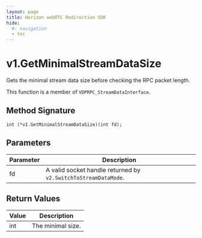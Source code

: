 ```yaml
---
layout: page
title: Horizon webRTC Redirection SDK
hide:
  #- navigation
  - toc
---
```

# v1.GetMinimalStreamDataSize

Gets the minimal stream data size before checking the RPC packet length.

This function is a member of `VDPRPC_StreamDataInterface`.

## Method Signature
```
int (*v1.GetMinimalStreamDataSize)(int fd);
```

## Parameters

| Parameter | Description |
| --------- | ----------- |
| fd | A valid socket handle returned by `v2.SwitchToStreamDataMode`. |

## Return Values

| Value | Description |
| ----- | ----------- |
| int | The minimal size. |

